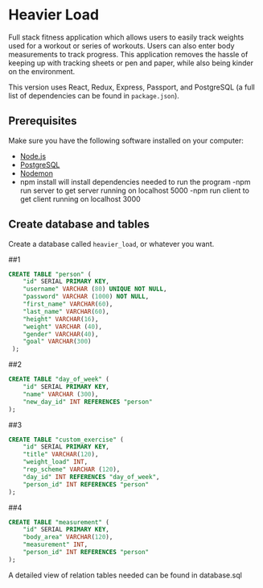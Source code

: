 # Heavier Load
Full stack fitness application which allows users to easily track weights used for a workout or series of workouts. Users can also enter body measurements to track progress. This application removes the hassle of keeping up with tracking sheets or pen and paper, while also being kinder on the environment.

This version uses React, Redux, Express, Passport, and PostgreSQL (a full list of dependencies can be found in `package.json`).


## Prerequisites

Make sure you have the following software installed on your computer:

- [Node.js](https://nodejs.org/en/)
- [PostgreSQL](https://www.postgresql.org/)
- [Nodemon](https://nodemon.io/)
- npm install will install dependencies needed to run the program
	-npm run server to get server running on localhost 5000
	-npm run client to get client running on localhost 3000


## Create database and tables

Create a database called `heavier_load`, or whatever you want. 

##1
```SQL
CREATE TABLE "person" (
    "id" SERIAL PRIMARY KEY,
    "username" VARCHAR (80) UNIQUE NOT NULL,
    "password" VARCHAR (1000) NOT NULL,
    "first_name" VARCHAR(60),
    "last_name" VARCHAR(60),
    "height" VARCHAR(16),
    "weight" VARCHAR (40),
    "gender" VARCHAR(40),
    "goal" VARCHAR(300)
 );
```

##2
```SQL
CREATE TABLE "day_of_week" (
	"id" SERIAL PRIMARY KEY,
	"name" VARCHAR (300),
	"new_day_id" INT REFERENCES "person" 
);
```

##3
```SQL
CREATE TABLE "custom_exercise" (
    "id" SERIAL PRIMARY KEY,
    "title" VARCHAR(120),
    "weight_load" INT,
    "rep_scheme" VARCHAR (120),
    "day_id" INT REFERENCES "day_of_week",
    "person_id" INT REFERENCES "person"
);
```

##4
```SQL
CREATE TABLE "measurement" (
    "id" SERIAL PRIMARY KEY,
    "body_area" VARCHAR(120),
    "measurement" INT,
    "person_id" INT REFERENCES "person"
);
```
A detailed view of relation tables needed can be found in database.sql

